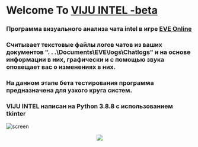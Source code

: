 # Welcome To [VIJU INTEL -beta](https://github.com/ValeriyVorobyov/VIJU-INTEL-beta-test/releases)
### Программа визуального анализа чата intel в игре [EVE Online](https://www.eveonline.com/) 
### Считывает текстовые файлы логов чатов из ваших документов ". . .\Documents\EVE\logs\Chatlogs" и на основе информации в них, графически и с помощью звука оповещает вас о изменениях в них. 
### На данном этапе бета тестирования программа предназначена для узкого круга систем.
### VIJU INTEL написан на Python 3.8.8 с использованием tkinter
![screen](https://github.com/ValeriyVorobyov/VIJU-INTEL-beta-test/assets/98588779/7faca2cb-8698-4995-a6d1-96bb4741105b)

<p align="center">
 <img src="https://github.com/ValeriyVorobyov/VIJU-INTEL-beta-test/assets/98588779/f55b9b7f-001d-45c0-b32d-b6fa1421bbf4" />

</p>



